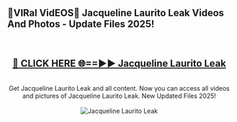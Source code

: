 <h2>🔴VIRal VidEOS🔴 Jacqueline Laurito Leak Videos And Photos - Update Files 2025!</h2>
<br>
<div align="center">
<h2><a href="https://virallinks.top/odZfE0" rel="nofollow">🔴 CLICK HERE 🌐==►► Jacqueline Laurito Leak</a></h2>
<br>
Get Jacqueline Laurito Leak and all content. Now you can access all videos and pictures of Jacqueline Laurito Leak. New Updated Files 2025!
<br>
<br>
<a href="https://virallinks.top/odZfE0" rel="nofollow" data-target="animated-image.originalLink"><img src="https://i.imgur.com/dJHk4Zq.gif)" alt="Jacqueline Laurito Leak" style="max-width: 100%; display: inline-block;" data-target="animated-image.originalImage"></a>
</div>
<br>
